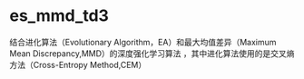 # es_mmd_td3
结合进化算法（Evolutionary Algorithm，EA）和最大均值差异（Maximum Mean Discrepancy,MMD）的深度强化学习算法 ，其中进化算法使用的是交叉熵方法（Cross-Entropy Method,CEM）
